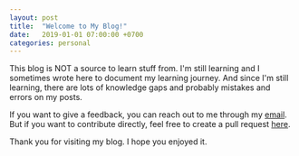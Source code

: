 ```yaml
---
layout: post
title:  "Welcome to My Blog!"
date:   2019-01-01 07:00:00 +0700
categories: personal
---
```


This blog is NOT a source to learn stuff from. I'm still learning and I sometimes wrote here to document my learning journey. And since I'm still learning, there are lots of knowledge gaps and probably mistakes and errors on my posts.

If you want to give a feedback, you can reach out to me through my [email][send-mail]. But if you want to contribute directly, feel free to create a pull request [here][gh-dionricky-blog].

Thank you for visiting my blog. I hope you enjoyed it.

[send-mail]: mailto:dion+blog@dionricky.com?subject=Feedback%20on%20dionricky-blog
[gh-dionricky-blog]: https://www.github.com/dion-ricky/dionricky-blog